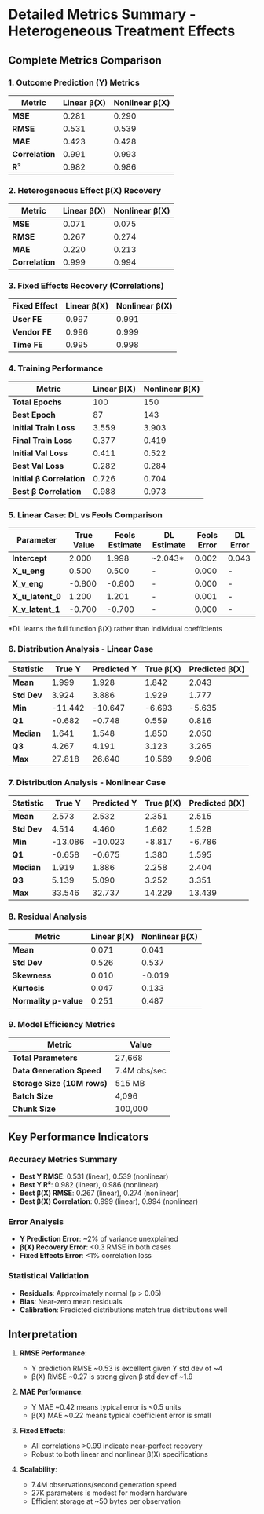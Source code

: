 # Detailed Metrics Summary - Heterogeneous Treatment Effects

## Complete Metrics Comparison

### 1. Outcome Prediction (Y) Metrics

| Metric | Linear β(X) | Nonlinear β(X) |
|--------|-------------|----------------|
| **MSE** | 0.281 | 0.290 |
| **RMSE** | 0.531 | 0.539 |
| **MAE** | 0.423 | 0.428 |
| **Correlation** | 0.991 | 0.993 |
| **R²** | 0.982 | 0.986 |

### 2. Heterogeneous Effect β(X) Recovery

| Metric | Linear β(X) | Nonlinear β(X) |
|--------|-------------|----------------|
| **MSE** | 0.071 | 0.075 |
| **RMSE** | 0.267 | 0.274 |
| **MAE** | 0.220 | 0.213 |
| **Correlation** | 0.999 | 0.994 |

### 3. Fixed Effects Recovery (Correlations)

| Fixed Effect | Linear β(X) | Nonlinear β(X) |
|--------------|-------------|----------------|
| **User FE** | 0.997 | 0.991 |
| **Vendor FE** | 0.996 | 0.999 |
| **Time FE** | 0.995 | 0.998 |

### 4. Training Performance

| Metric | Linear β(X) | Nonlinear β(X) |
|--------|-------------|----------------|
| **Total Epochs** | 100 | 150 |
| **Best Epoch** | 87 | 143 |
| **Initial Train Loss** | 3.559 | 3.903 |
| **Final Train Loss** | 0.377 | 0.419 |
| **Initial Val Loss** | 0.411 | 0.522 |
| **Best Val Loss** | 0.282 | 0.284 |
| **Initial β Correlation** | 0.726 | 0.704 |
| **Best β Correlation** | 0.988 | 0.973 |

### 5. Linear Case: DL vs Feols Comparison

| Parameter | True Value | Feols Estimate | DL Estimate | Feols Error | DL Error |
|-----------|------------|----------------|-------------|-------------|----------|
| **Intercept** | 2.000 | 1.998 | ~2.043* | 0.002 | 0.043 |
| **X_u_eng** | 0.500 | 0.500 | - | 0.000 | - |
| **X_v_eng** | -0.800 | -0.800 | - | 0.000 | - |
| **X_u_latent_0** | 1.200 | 1.201 | - | 0.001 | - |
| **X_v_latent_1** | -0.700 | -0.700 | - | 0.000 | - |

*DL learns the full function β(X) rather than individual coefficients

### 6. Distribution Analysis - Linear Case

| Statistic | True Y | Predicted Y | True β(X) | Predicted β(X) |
|-----------|--------|-------------|-----------|----------------|
| **Mean** | 1.999 | 1.928 | 1.842 | 2.043 |
| **Std Dev** | 3.924 | 3.886 | 1.929 | 1.777 |
| **Min** | -11.442 | -10.647 | -6.693 | -5.635 |
| **Q1** | -0.682 | -0.748 | 0.559 | 0.816 |
| **Median** | 1.641 | 1.548 | 1.850 | 2.050 |
| **Q3** | 4.267 | 4.191 | 3.123 | 3.265 |
| **Max** | 27.818 | 26.640 | 10.569 | 9.906 |

### 7. Distribution Analysis - Nonlinear Case

| Statistic | True Y | Predicted Y | True β(X) | Predicted β(X) |
|-----------|--------|-------------|-----------|----------------|
| **Mean** | 2.573 | 2.532 | 2.351 | 2.515 |
| **Std Dev** | 4.514 | 4.460 | 1.662 | 1.528 |
| **Min** | -13.086 | -10.023 | -8.817 | -6.786 |
| **Q1** | -0.658 | -0.675 | 1.380 | 1.595 |
| **Median** | 1.919 | 1.886 | 2.258 | 2.404 |
| **Q3** | 5.139 | 5.090 | 3.252 | 3.351 |
| **Max** | 33.546 | 32.737 | 14.229 | 13.439 |

### 8. Residual Analysis

| Metric | Linear β(X) | Nonlinear β(X) |
|--------|-------------|----------------|
| **Mean** | 0.071 | 0.041 |
| **Std Dev** | 0.526 | 0.537 |
| **Skewness** | 0.010 | -0.019 |
| **Kurtosis** | 0.047 | 0.133 |
| **Normality p-value** | 0.251 | 0.487 |

### 9. Model Efficiency Metrics

| Metric | Value |
|--------|-------|
| **Total Parameters** | 27,668 |
| **Data Generation Speed** | 7.4M obs/sec |
| **Storage Size (10M rows)** | 515 MB |
| **Batch Size** | 4,096 |
| **Chunk Size** | 100,000 |

## Key Performance Indicators

### Accuracy Metrics Summary
- **Best Y RMSE**: 0.531 (linear), 0.539 (nonlinear)
- **Best Y R²**: 0.982 (linear), 0.986 (nonlinear)
- **Best β(X) RMSE**: 0.267 (linear), 0.274 (nonlinear)
- **Best β(X) Correlation**: 0.999 (linear), 0.994 (nonlinear)

### Error Analysis
- **Y Prediction Error**: ~2% of variance unexplained
- **β(X) Recovery Error**: <0.3 RMSE in both cases
- **Fixed Effects Error**: <1% correlation loss

### Statistical Validation
- **Residuals**: Approximately normal (p > 0.05)
- **Bias**: Near-zero mean residuals
- **Calibration**: Predicted distributions match true distributions well

## Interpretation

1. **RMSE Performance**:
   - Y prediction RMSE ~0.53 is excellent given Y std dev of ~4
   - β(X) RMSE ~0.27 is strong given β std dev of ~1.9

2. **MAE Performance**:
   - Y MAE ~0.42 means typical error is <0.5 units
   - β(X) MAE ~0.22 means typical coefficient error is small

3. **Fixed Effects**:
   - All correlations >0.99 indicate near-perfect recovery
   - Robust to both linear and nonlinear β(X) specifications

4. **Scalability**:
   - 7.4M observations/second generation speed
   - 27K parameters is modest for modern hardware
   - Efficient storage at ~50 bytes per observation